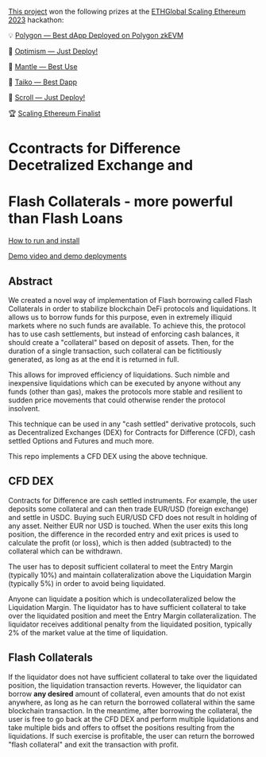[This project](https://ethglobal.com/showcase/cfd-dex-and-flash-trillions-ad666) won the following prizes at the [ETHGlobal Scaling Ethereum 2023](https://ethglobal.com/events/scaling2023) hackathon:

💡 [Polygon — Best dApp Deployed on Polygon zkEVM](https://ethglobal.com/showcase/cfd-dex-and-flash-trillions-ad666)

🔴 [Optimism — Just Deploy!](https://ethglobal.com/showcase/cfd-dex-and-flash-trillions-ad666)

🥇 [Mantle — Best Use](https://ethglobal.com/showcase/cfd-dex-and-flash-trillions-ad666)

🥈 [Taiko — Best Dapp](https://ethglobal.com/showcase/cfd-dex-and-flash-trillions-ad666)

📜 [Scroll — Just Deploy!](https://ethglobal.com/showcase/cfd-dex-and-flash-trillions-ad666)

🏆 [Scaling Ethereum Finalist](https://ethglobal.com/showcase/cfd-dex-and-flash-trillions-ad666)

# Ccontracts for Difference Decetralized Exchange and 
# Flash Collaterals - more powerful than Flash Loans

[How to run and install](HOWTO.md)

[Demo video and demo deployments](./demo/README.md)

## Abstract

We created a novel way of implementation of Flash borrowing called Flash Collaterals in order to stabilize blockchain DeFi protocols and liquidations. It allows us to borrow funds for this purpose, even in extremely illiquid markets where no such funds are available. To achieve this, the protocol has to use cash settlements, but instead of enforcing cash balances, it should create a "collateral" based on deposit of assets. Then, for the duration of a single transaction, such collateral can be fictitiously generated, as long as at the end it is returned in full.

This allows for improved efficiency of liquidations. Such nimble and inexpensive liquidations which can be executed by anyone without any funds (other than gas), makes the protocols more stable and resilient to sudden price movements that could otherwise render the protocol insolvent.

This technique can be used in any "cash settled" derivative protocols, such as Decentralized Exchanges (DEX) for Contracts for Difference (CFD), cash settled Options and Futures and much more. 

This repo implements a CFD DEX using the above technique. 

## CFD DEX

Contracts for Difference are cash settled instruments. For example, the user deposits some collateral and can then trade EUR/USD (foreign exchange) and settle in USDC. Buying such EUR/USD CFD does not result in holding of any asset. Neither EUR nor USD is touched. When the user exits this long position, the difference in the recorded entry and exit prices is used to calculate the profit (or loss), which is then added (subtracted) to the collateral which can be withdrawn.

The user has to deposit sufficient collateral to meet the Entry Margin (typically 10%) and maintain collateralization above the Liquidation Margin (typically 5%) in order to avoid being liquidated. 

Anyone can liquidate a position which is undecollateralized below the Liquidation Margin. The liquidator has to have sufficient collateral to take over the liquidated position and meet the Entry Margin collateralization. The liquidator receives additional penalty from the liquidated position, typically 2% of the market value at the time of liquidation.

## Flash Collaterals

If the liquidator does not have sufficient collateral to take over the liquidated position, the liquidation transaction reverts. However, the liquidator can borrow **any desired** amount of collateral, even amounts that do not exist anywhere, as long as he can return the borrowed collateral within the same blockchain transaction. In the meantime, after borrowing the collateral, the user is free to go back at the CFD DEX and perform multiple liquidations and take multiple bids and offers to offset the positions resulting from the liquidations. If such exercise is profitable, the user can return the borrowed "flash collateral" and exit the transaction with profit.
